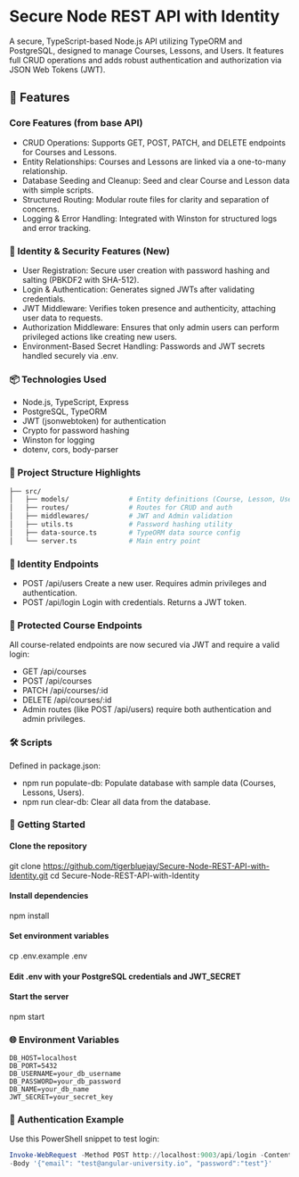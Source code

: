 # Secure Node REST API with Identity
A secure, TypeScript-based Node.js API utilizing TypeORM and PostgreSQL, designed to manage Courses, Lessons, and Users. It features full CRUD operations and adds robust authentication and authorization via JSON Web Tokens (JWT).

## 🚀 Features
### Core Features (from base API)
- CRUD Operations: Supports GET, POST, PATCH, and DELETE endpoints for Courses and Lessons.
- Entity Relationships: Courses and Lessons are linked via a one-to-many relationship.
- Database Seeding and Cleanup: Seed and clear Course and Lesson data with simple scripts.
- Structured Routing: Modular route files for clarity and separation of concerns.
- Logging & Error Handling: Integrated with Winston for structured logs and error tracking.

### 🔐 Identity & Security Features (New)
- User Registration: Secure user creation with password hashing and salting (PBKDF2 with SHA-512).
- Login & Authentication: Generates signed JWTs after validating credentials.
- JWT Middleware: Verifies token presence and authenticity, attaching user data to requests.
- Authorization Middleware: Ensures that only admin users can perform privileged actions like creating new users.
- Environment-Based Secret Handling: Passwords and JWT secrets handled securely via .env.

### 📦 Technologies Used
- Node.js, TypeScript, Express
- PostgreSQL, TypeORM
- JWT (jsonwebtoken) for authentication
- Crypto for password hashing
- Winston for logging
- dotenv, cors, body-parser

### 📁 Project Structure Highlights
```graphql
├── src/
│   ├── models/               # Entity definitions (Course, Lesson, User)
│   ├── routes/               # Routes for CRUD and auth
│   ├── middlewares/          # JWT and Admin validation
│   ├── utils.ts              # Password hashing utility
│   ├── data-source.ts        # TypeORM data source config
│   └── server.ts             # Main entry point
```
### 🔑 Identity Endpoints
- POST /api/users
Create a new user. Requires admin privileges and authentication.
- POST /api/login
Login with credentials. Returns a JWT token.

### 🧪 Protected Course Endpoints
All course-related endpoints are now secured via JWT and require a valid login:
- GET /api/courses
- POST /api/courses
- PATCH /api/courses/:id
- DELETE /api/courses/:id
- Admin routes (like POST /api/users) require both authentication and admin privileges.

### 🛠️ Scripts
Defined in package.json:
- npm run populate-db: Populate database with sample data (Courses, Lessons, Users).
- npm run clear-db: Clear all data from the database.

### 🔧 Getting Started
#### Clone the repository
git clone https://github.com/tigerbluejay/Secure-Node-REST-API-with-Identity.git
cd Secure-Node-REST-API-with-Identity

####  Install dependencies
npm install

####  Set environment variables
cp .env.example .env
####  Edit .env with your PostgreSQL credentials and JWT_SECRET

####  Start the server
npm start

### 🌐 Environment Variables
```plaintext
DB_HOST=localhost
DB_PORT=5432
DB_USERNAME=your_db_username
DB_PASSWORD=your_db_password
DB_NAME=your_db_name
JWT_SECRET=your_secret_key
```

### 🔐 Authentication Example
Use this PowerShell snippet to test login:

```powershell
Invoke-WebRequest -Method POST http://localhost:9003/api/login -ContentType "application/json" `
-Body '{"email": "test@angular-university.io", "password":"test"}'
```
